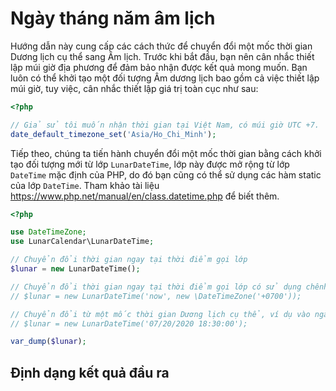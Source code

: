 # Ngày tháng năm âm lịch
Hướng dẫn này cung cấp các cách thức để chuyển đổi một mốc thời gian Dương lịch cụ thể sang Âm lịch. Trước khi bắt đầu, bạn nên cân nhắc thiết lập múi giờ địa phương để đảm bảo nhận được kết quả mong muốn. Bạn luôn có thể khởi tạo một đối tượng Âm dương lịch bao gồm cả việc thiết lập múi giờ, tuy việc, cân nhắc thiết lập giá trị toàn cục như sau:
```php
<?php

// Giả sử tôi muốn nhận thời gian tại Việt Nam, có múi giờ UTC +7.
date_default_timezone_set('Asia/Ho_Chi_Minh');
```

Tiếp theo, chúng ta tiến hành chuyển đổi một mốc thời gian bằng cách khởi tạo đối tượng mới từ lớp `LunarDateTime`, lớp này được mở rộng từ lớp `DateTime` mặc định của PHP, do đó bạn cũng có thể sử dụng các hàm static của lớp `DateTime`. Tham khảo tài liệu https://www.php.net/manual/en/class.datetime.php để biết thêm.

```php
<?php

use DateTimeZone;
use LunarCalendar\LunarDateTime;

// Chuyển đổi thời gian ngay tại thời điểm gọi lớp
$lunar = new LunarDateTime();

// Chuyển đổi thời gian ngay tại thời điểm gọi lớp có sử dụng chênh lệnh múi giờ
// $lunar = new LunarDateTime('now', new \DateTimeZone('+0700'));

// Chuyển đổi từ một mốc thời gian Dương lịch cụ thể, ví dụ vào ngày 20 tháng 7 năm 2020, lúc 18 giờ 30 phút
// $lunar = new LunarDateTime('07/20/2020 18:30:00');

var_dump($lunar);
```

## Định dạng kết quả đầu ra

